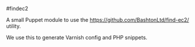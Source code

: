 #findec2

A small Puppet module to use the https://github.com/BashtonLtd/find-ec2/
utility.

We use this to generate Varnish config and PHP snippets.
